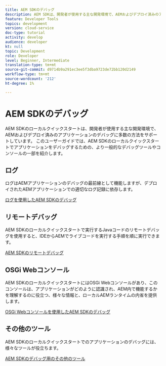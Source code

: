 ```yaml
---
title: AEM SDKのデバッグ
description: AEM SDKは、開発者が使用する主な開発環境で、AEMおよびデプロイ済みのアプリケーションのデバッグに多数の方法をサポートしています。
feature: Developer Tools
topics: development
version: cloud-service
doc-type: tutorial
activity: develop
audience: developer
kt: null
topic: Development
role: Developer
level: Beginner, Intermediate
translation-type: tm+mt
source-git-commit: d9714b9a291ec3ee5f3dba9723de72bb120d2149
workflow-type: tm+mt
source-wordcount: '212'
ht-degree: 1%

---
```



# AEM SDKのデバッグ

AEM SDKのローカルクイックスタートは、開発者が使用する主な開発環境で、AEMおよびデプロイ済みのアプリケーションのデバッグに多数の方法をサポートしています。 このユーザーガイドでは、AEM SDKのローカルクイックスタートでアプリケーションをデバッグするための、より一般的なデバッグツールやコンソールの一部を紹介します。

## ログ

ログはAEMアプリケーションのデバッグの最前線として機能しますが、デプロイされたAEMアプリケーションでの適切なログ記録に依存します。

[ログを使用したAEM SDKのデバッグ](./logs.md)

## リモートデバッグ

AEM SDKのローカルクイックスタートで実行するJavaコードのリモートデバッグを使用すると、IDEからAEMでライブコードを実行する手順を順に実行できます。

[AEM SDKのリモートデバッグ](./remote-debugging.md)

## OSGi Webコンソール

AEM SDKのローカルクイックスタートにはOSGi Webコンソールがあり、このコンソールは、アプリケーションがどのように認識され、AEM内で機能するかを理解するのに役立つ、様々な情報と、ローカルAEMランタイムの内省を提供します。

[OSGi Webコンソールを使用したAEM SDKのデバッグ](./osgi-web-consoles.md)

## その他のツール

AEM SDKのローカルクイックスタートでのアプリケーションのデバッグには、様々なツールが役立ちます。

[AEM SDKのデバッグ用のその他のツール](./other-tools.md)
